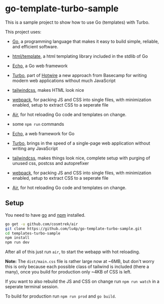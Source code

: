 # go-template-turbo-sample
This is a sample project to show how to use Go (templates) with Turbo.

This project uses:
- [Go](https://golang.org/), a programming language that makes it easy to build simple, reliable, and efficient software.
- [html/template](https://pkg.go.dev/html/template), a html templating library included in the stdlib of Go
- [Echo](https://echo.labstack.com/), a Go web framework
- [Turbo](https://turbo.hotwire.dev/), part of [Hotwire](https://hotwire.dev/) a new approach from Basecamp for writing modern web applications without much JavaScript
- [tailwindcss](https://tailwindcss.com/), makes HTML look nice
- [webpack](https://webpack.js.org/), for packing JS and CSS into single files, with minimization enabled, setup to extract CSS to a seperate file 
- [Air](https://github.com/cosmtrek/air), for hot reloading Go code and templates on change.
- some `npm run` commands

- [Echo](https://echo.labstack.com/), a web framework for Go
- [Turbo](https://turbo.hotwire.dev/), brings in the speed of a single-page web application without writing any JavaScript
- [tailwindcss](https://tailwindcss.com/), makes things look nice, complete setup with purging of unused css, postcss and autoprefixer
- [webpack](https://webpack.js.org/), for packing JS and CSS into single files, with minimization enabled, setup to extract CSS to a seperate file 
- [Air](https://github.com/cosmtrek/air), for hot reloading Go code and templates on change.

## Setup
You need to have [go](https://golang.org/dl/) and [npm](https://docs.npmjs.com/downloading-and-installing-node-js-and-npm) installed.

```sh
go get -u github.com/cosmtrek/air
git clone https://github.com/lu4p/go-template-turbo-sample.git
cd templates-turbo-sample
npm install
npm run dev
```

After all of this just run `air`, to start the webapp with hot reloading.

**Note:** The `dist/main.css` file is rather large now at ~6MB, but don't worry this is only because each possible class of tailwind is included (there a many), once you build for production only ~4KB of CSS is left.

If you want to also rebuild the JS and CSS on change run `npm run watch` in a seperate terminal session.

To build for production run `npm run prod` and `go build`.
